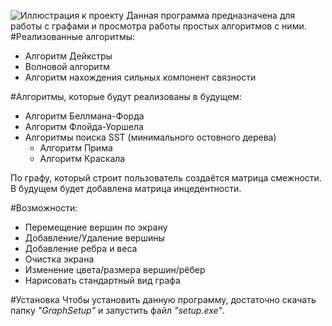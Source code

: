 ![Иллюстрация к проекту](https://github.com/fm0ck3y/GraphEditor/Graph/illustration.png)
Данная программа предназначена для работы с графами и просмотра работы простых алгоритмов с ними.
#Реализованные алгоритмы:
 - Алгоритм Дейкстры
 - Волновой алгоритм
 - Алгоритм нахождения сильных компонент связности

#Алгоритмы, которые будут реализованы в будущем:
 - Алгоритм Беллмана-Форда
 - Алгоритм Флойда-Уоршела
 - Алгоритмы поиска SST (минимального остовного дерева) 
   * Алгоритм Прима
   * Алгоритм Краскала

По графу, который строит пользователь создаётся матрица смежности. 
В будущем будет добавлена матрица инцедентности.

#Возможности:
 - Перемещение вершин по экрану
 - Добавление/Удаление вершины
 - Добавление ребра и веса
 - Очистка экрана
 - Изменение цвета/размера вершин/рёбер
 - Нарисовать стандартный вид графа

#Установка
Чтобы установить данную программу, достаточно скачать папку *"GraphSetup"* и запустить файл *"setup.exe"*.

